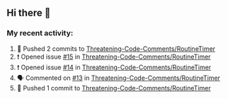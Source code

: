 ## Hi there 👋

### My recent activity:

<!--START_SECTION:activity-->
1. 🚀 Pushed 2 commits to [Threatening-Code-Comments/RoutineTimer](https://github.com/Threatening-Code-Comments/RoutineTimer)
2. ❗️ Opened issue [#15](https://github.com/Threatening-Code-Comments/RoutineTimer/issues/15) in [Threatening-Code-Comments/RoutineTimer](https://github.com/Threatening-Code-Comments/RoutineTimer)
3. ❗️ Opened issue [#14](https://github.com/Threatening-Code-Comments/RoutineTimer/issues/14) in [Threatening-Code-Comments/RoutineTimer](https://github.com/Threatening-Code-Comments/RoutineTimer)
4. 🗣 Commented on [#13](https://github.com/Threatening-Code-Comments/RoutineTimer/issues/13) in [Threatening-Code-Comments/RoutineTimer](https://github.com/Threatening-Code-Comments/RoutineTimer)
5. 🚀 Pushed 1 commit to [Threatening-Code-Comments/RoutineTimer](https://github.com/Threatening-Code-Comments/RoutineTimer)
<!--END_SECTION:activity-->

<!--
**JereIsThere/JereIsThere** is a ✨ _special_ ✨ repository because its `README.md` (this file) appears on your GitHub profile.

Here are some ideas to get you started:

- 🔭 I’m currently working on ...
- 🌱 I’m currently learning ...
- 👯 I’m looking to collaborate on ...
- 🤔 I’m looking for help with ...
- 💬 Ask me about ...
- 📫 How to reach me: ...
- 😄 Pronouns: ...
- ⚡ Fun fact: ...
-->
